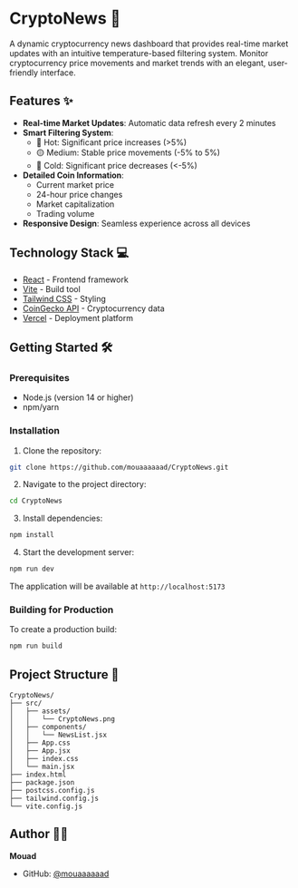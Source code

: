# CryptoNews 📰

A dynamic cryptocurrency news dashboard that provides real-time market updates with an intuitive temperature-based filtering system. Monitor cryptocurrency price movements and market trends with an elegant, user-friendly interface.

## Features ✨

- **Real-time Market Updates**: Automatic data refresh every 2 minutes
- **Smart Filtering System**:
  - 🔴 Hot: Significant price increases (>5%)
  - 🟡 Medium: Stable price movements (-5% to 5%)
  - 🔵 Cold: Significant price decreases (<-5%)
- **Detailed Coin Information**:
  - Current market price
  - 24-hour price changes
  - Market capitalization
  - Trading volume
- **Responsive Design**: Seamless experience across all devices

## Technology Stack 💻

- [React](https://reactjs.org/) - Frontend framework
- [Vite](https://vitejs.dev/) - Build tool
- [Tailwind CSS](https://tailwindcss.com/) - Styling
- [CoinGecko API](https://www.coingecko.com/en/api) - Cryptocurrency data
- [Vercel](https://vercel.com/) - Deployment platform

## Getting Started 🛠️

### Prerequisites

- Node.js (version 14 or higher)
- npm/yarn

### Installation

1. Clone the repository:
```bash
git clone https://github.com/mouaaaaaad/CryptoNews.git
```

2. Navigate to the project directory:
```bash
cd CryptoNews
```

3. Install dependencies:
```bash
npm install
```

4. Start the development server:
```bash
npm run dev
```

The application will be available at `http://localhost:5173`

### Building for Production

To create a production build:
```bash
npm run build
```

## Project Structure 📁

```
CryptoNews/
├── src/
│   ├── assets/
│   │   └── CryptoNews.png
│   ├── components/
│   │   └── NewsList.jsx
│   ├── App.css
│   ├── App.jsx
│   ├── index.css
│   └── main.jsx
├── index.html
├── package.json
├── postcss.config.js
├── tailwind.config.js
└── vite.config.js
```

## Author 👨‍💻

**Mouad**
- GitHub: [@mouaaaaaad](https://github.com/mouaaaaaad)

